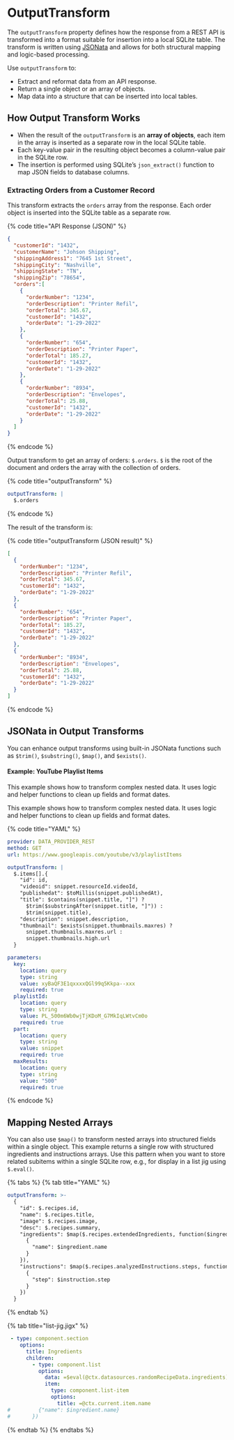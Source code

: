 # OutputTransform

The `outputTransform` property defines how the response from a REST API is transformed into a format suitable for insertion into a local SQLite table. The transform is written using [JSONata](https://jsonata.org/) and allows for both structural mapping and logic-based processing.

Use `outputTransform` to:

* Extract and reformat data from an API response.
* Return a single object or an array of objects.
* Map data into a structure that can be inserted into local tables.

## How Output Transform Works

* When the result of the `outputTransform` is an **array of objects**, each item in the array is inserted as a separate row in the local SQLite table.
* Each key-value pair in the resulting object becomes a column-value pair in the SQLite row.
* The insertion is performed using SQLite’s `json_extract()` function to map JSON fields to database columns.

### Extracting Orders from a Customer Record

This transform extracts the `orders` array from the response. Each order object is inserted into the SQLite table as a separate row.

{% code title="API Response (JSON)" %}
```json
{
  "customerId": "1432",
  "customerName": "Johson Shipping",
  "shippingAddress1": "7645 1st Street",
  "shippingCity": "Nashville",
  "shippingState": "TN",
  "shippingZip": "78654",
  "orders":[
    {
      "orderNumber": "1234",
      "orderDescription": "Printer Refil",
      "orderTotal": 345.67,
      "customerId": "1432",
      "orderDate": "1-29-2022"
    },
    {
      "orderNumber": "654",
      "orderDescription": "Printer Paper",
      "orderTotal": 185.27,
      "customerId": "1432",
      "orderDate": "1-29-2022"
    },
    {
      "orderNumber": "8934",
      "orderDescription": "Envelopes",
      "orderTotal": 25.88,
      "customerId": "1432",
      "orderDate": "1-29-2022"
    }
  ]
}
```
{% endcode %}

Output transform to get an array of orders: `$.orders`. `$` is the root of the document and orders the array with the collection of orders.

{% code title="outputTransform" %}
```yaml
outputTransform: |
  $.orders
```
{% endcode %}

The result of the transform is:

{% code title="outputTransform (JSON result)" %}
```json
[
  {
    "orderNumber": "1234",
    "orderDescription": "Printer Refil",
    "orderTotal": 345.67,
    "customerId": "1432",
    "orderDate": "1-29-2022"
  },
  {
    "orderNumber": "654",
    "orderDescription": "Printer Paper",
    "orderTotal": 185.27,
    "customerId": "1432",
    "orderDate": "1-29-2022"
  },
  {
    "orderNumber": "8934",
    "orderDescription": "Envelopes",
    "orderTotal": 25.88,
    "customerId": "1432",
    "orderDate": "1-29-2022"
  }
]
```
{% endcode %}

## JSONata in Output Transforms

You can enhance output transforms using built-in JSONata functions such as `$trim()`, `$substring()`, `$map()`, and `$exists()`.

#### Example: YouTube Playlist Items

This example shows how to transform complex nested data. It uses logic and helper functions to clean up fields and format dates.

This example shows how to transform complex nested data. It uses logic and helper functions to clean up fields and format dates.

{% code title="YAML" %}
```yaml
provider: DATA_PROVIDER_REST
method: GET
url: https://www.googleapis.com/youtube/v3/playlistItems

outputTransform: |
  $.items[].{
    "id": id,
    "videoid": snippet.resourceId.videoId,
    "publishedat": $toMillis(snippet.publishedAt),
    "title": $contains(snippet.title, "]") ?
      $trim($substringAfter(snippet.title, "]")) :
      $trim(snippet.title),
    "description": snippet.description,
    "thumbnail": $exists(snippet.thumbnails.maxres) ?
      snippet.thumbnails.maxres.url :
      snippet.thumbnails.high.url
  }

parameters:
  key:
    location: query
    type: string
    value: xyBaQF3E1qxxxxQGl99q5Kkpa--xxx
    required: true
  playlistId:
    location: query
    type: string
    value: PL_500m6Wb0wjTjKDoM_G7MkIqLWtvCm0o
    required: true
  part:
    location: query
    type: string
    value: snippet
    required: true
  maxResults:
    location: query
    type: string
    value: "500"
    required: true
```
{% endcode %}

## Mapping Nested Arrays

You can also use `$map()` to transform nested arrays into structured fields within a single object. This example returns a single row with structured ingredients and instructions arrays. Use this pattern when you want to store related subitems within a single SQLite row, e.g., for display in a list jig using `$.eval()`.

{% tabs %}
{% tab title="YAML" %}
```yaml
outputTransform: >-
  {
    "id": $.recipes.id,
    "name": $.recipes.title,
    "image": $.recipes.image,
    "desc": $.recipes.summary,
    "ingredients": $map($.recipes.extendedIngredients, function($ingredient, $idx, $arr) {
      {
        "name": $ingredient.name
      }
    }),
    "instructions": $map($.recipes.analyzedInstructions.steps, function($instruction, $idx, $arr) {
      {
        "step": $instruction.step
      }
    })
  }
```
{% endtab %}

{% tab title="list-jig.jigx" %}
```yaml
 - type: component.section
    options:
      title: Ingredients
      children:
        - type: component.list
          options:
            data: =$eval(@ctx.datasources.randomRecipeData.ingredients)
            item: 
              type: component.list-item
              options:
                title: =@ctx.current.item.name
#         {"name": $ingredient.name}
#       })
```
{% endtab %}
{% endtabs %}
